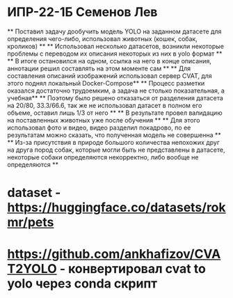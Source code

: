 # ИПР-22-1Б Семенов Лев
** Поставил задачу дообучить модель YOLO на заданном датасете для определения чего-либо, использовал животных (кошек, собак, кроликов) **
** Использовал несколько датасетов, возникли некоторые проблемы с переводом их описания некоторых из них в yolo формат **
** В итоге остановился на одном, ссылка на него в конце описания, аннотации решил составлять на этом моменте сам **
** Для составления описаний изображений использовал сервер CVAT, для этого поднял локальный Docker-Compose**
** Процесс разметки оказался достаточно трудоемким, а задача не столько показательная, а учебная**
** Поэтому было решено отказаться от разделения датасета на 20/80, 33.3/66.6, так же не использовал датасет в полном его объеме, оставил лишь 1/3 от него **
** В результате провел валидацию на поставленных животных уже после обучения **
** Для этого использовал фото и видео, видео разделил покадрово, по ее результатам можно сказать, что полученная модель не совершенна **
** Из-за присутствия в природе большого количества непохожих друг на друга пород собак, которые могли быть не представлены в датасете, некоторые собаки определяются некорректно, либо вообще не определяются **

# dataset - https://huggingface.co/datasets/rokmr/pets
# https://github.com/ankhafizov/CVAT2YOLO - конвертировал cvat to yolo через conda скрипт 
 

